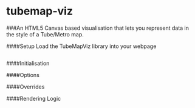 # tubemap-viz
###An HTML5 Canvas based visualisation that lets you represent data in the style of a Tube/Metro map.

####Setup
Load the TubeMapViz library into your webpage
```html

```

####Initialisation

####Options

####Overrides

####Rendering Logic
